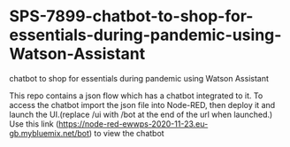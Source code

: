 # SPS-7899-chatbot-to-shop-for-essentials-during-pandemic-using-Watson-Assistant
chatbot to shop for essentials during pandemic using Watson Assistant

This repo contains a json flow which has a chatbot integrated to it.
To access the chatbot import the json file into Node-RED, then deploy it and launch the UI.(replace /ui with /bot at the end of the url when launched.)
Use this link (https://node-red-ewwps-2020-11-23.eu-gb.mybluemix.net/bot) to view the chatbot
